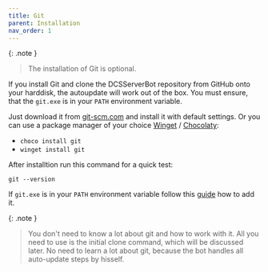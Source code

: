 ```yaml
---
title: Git
parent: Installation
nav_order: 1
---
```


{: .note }
> The installation of Git is optional.

If you install Git and clone the DCSServerBot repository from GitHub onto your harddisk, the autoupdate will work out of the box.
You must ensure, that the `git.exe` is in your `PATH` environment variable.

Just download it from [git-scm.com] and install it with default settings.
Or you can use a package manager of your choice [Winget] / [Chocolaty]:
- `choco install git`
- `winget install git`

After installtion run this command for a quick test:

```git --version```

If `git.exe` is in your `PATH` environment variable follow this [guide] how to add it.

{: .note }
> You don't need to know a lot about git and how to work with it.
> All you need to use is the initial clone command, which will be discussed later.
> No need to learn a lot about git, because the bot handles all auto-update steps by hisself.

[guide]: https://linuxhint.com/add-git-to-path-windows/
[git-scm.com]: https://git-scm.com/downloads
[Chocolaty]: https://chocolatey.org/
[Winget]: https://learn.microsoft.com/en-us/windows/package-manager/winget/
